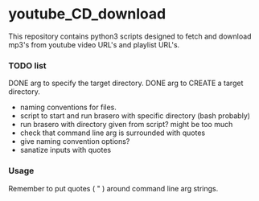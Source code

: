# youtube_CD_download
This repository contains python3 scripts designed to fetch and download mp3's from youtube video URL's and playlist URL's.


### TODO list
DONE arg to specify the target directory.
DONE arg to CREATE a target directory.
* naming conventions for files.
* script to start and run brasero with specific directory (bash probably)
* run brasero with directory given from script? might be too much
* check that command line arg is surrounded with quotes
* give naming convention options?
* sanatize inputs with quotes


### Usage
Remember to put quotes ( " ) around command line arg strings.

